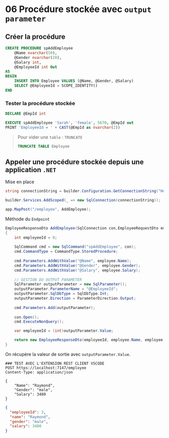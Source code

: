 # 06 Procédure stockée avec `output parameter`

## Créer la procédure

```sql
CREATE PROCEDURE spAddEmployee 
    @Name nvarchar(50),
    @Gender nvarchar(20),
    @Salary int,
    @EmployeeId int Out
AS
BEGIN
	INSERT INTO Employee VALUES (@Name, @Gender, @Salary)
	SELECT @EmployeeId = SCOPE_IDENTITY()
END
```

### Tester la procédure stockée

```sql
DECLARE @EmpId int

EXECUTE spAddEmployee 'Sarah', 'female', 5670, @EmpId out
PRINT 'EmployeeId = ' + CAST(@EmpId as nvarchar(2))
```

> Pour vider une `table` : `TRUNCATE`
>
> ```sql
> TRUNCATE TABLE Employee
> ```
>
> 



## Appeler une procédure stockée depuis une application `.NET`

Mise en place

```c#
string connectionString = builder.Configuration.GetConnectionString("HukarConnection");

builder.Services.AddScoped(_ => new SqlConnection(connectionString));

app.MapPost("/employee", AddEmployee);
```

Méthode du `Endpoint`

```c#
EmployeeResponseDto AddEmployee(SqlConnection con,EmployeeRequestDto employee)
{
    int employeeId = 0;
    
    SqlCommand cmd = new SqlCommand("spAddEmployee", con);
    cmd.CommandType = CommandType.StoredProcedure;
    
    cmd.Parameters.AddWithValue("@Name", employee.Name);
    cmd.Parameters.AddWithValue("@Gender", employee.Gender);
    cmd.Parameters.AddWithValue("@Salary", employee.Salary);
    
    // GESTION DU OUTPUT PARAMETER
    SqlParameter outputParameter = new SqlParameter();
    outputParameter.ParameterName = "@EmployeeId";
    outputParameter.SqlDbType = SqlDbType.Int;
    outputParameter.Direction = ParameterDirection.Output;
    
	cmd.Parameters.Add(outputParameter);
    
    con.Open();
    cmd.ExecuteNonQuery();

    var employeeId = (int)outputParameter.Value;

    return new EmployeeResponseDto(employeeId, employee.Name, employee.Gender, employee.Salary);
}
```

On récupère la valeur de sortie avec `outputParameter.Value`.

```http
### TEST AVEC L'EXTENSION REST CLIENT VSCODE
POST https://localhost:7147/employee
Content-Type: application/json

{
    "Name": "Raymond",
    "Gender": "male",
    "Salary": 3480
}
```

```json
{
  "employeeId": 3,
  "name": "Raymond",
  "gender": "male",
  "salary": 3480
}
```













































